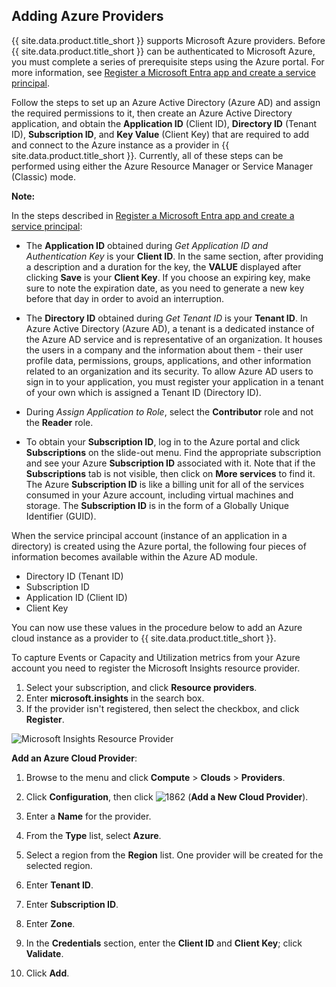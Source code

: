 ## Adding Azure Providers

{{ site.data.product.title_short }} supports Microsoft Azure providers. Before
{{ site.data.product.title_short }} can be authenticated to Microsoft Azure, you must
complete a series of prerequisite steps using the Azure portal. For more information, see
[Register a Microsoft Entra app and create a service principal](https://learn.microsoft.com/en-us/entra/identity-platform/howto-create-service-principal-portal/).

Follow the steps to set up an Azure Active Directory (Azure AD) and
assign the required permissions to it, then create an Azure Active
Directory application, and obtain the **Application ID** (Client ID),
**Directory ID** (Tenant ID), **Subscription ID**, and **Key Value**
(Client Key) that are required to add and connect to the Azure instance
as a provider in {{ site.data.product.title_short }}. Currently, all of these steps
can be performed using either the Azure Resource Manager or Service
Manager (Classic) mode.

**Note:**

In the steps described in [Register a Microsoft Entra app and create a service principal](https://learn.microsoft.com/en-us/entra/identity-platform/howto-create-service-principal-portal/):

- The **Application ID** obtained during *Get Application ID and
    Authentication Key* is your **Client ID**. In the same section,
    after providing a description and a duration for the key, the
    **VALUE** displayed after clicking **Save** is your **Client Key**.
    If you choose an expiring key, make sure to note the expiration
    date, as you need to generate a new key before that day in
    order to avoid an interruption.

- The **Directory ID** obtained during *Get Tenant ID* is your
    **Tenant ID**. In Azure Active Directory (Azure AD), a tenant is a
    dedicated instance of the Azure AD service and is representative of
    an organization. It houses the users in a company and the
    information about them - their user profile data, permissions,
    groups, applications, and other information related to an
    organization and its security. To allow Azure AD users to sign in to
    your application, you must register your application in a tenant of
    your own which is assigned a Tenant ID (Directory ID).

- During *Assign Application to Role*, select the **Contributor** role
    and not the **Reader** role.

- To obtain your **Subscription ID**, log in to the Azure portal and
    click **Subscriptions** on the slide-out menu. Find the
    appropriate subscription and see your Azure **Subscription ID**
    associated with it. Note that if the **Subscriptions** tab is not
    visible, then click on **More services** to find it. The Azure
    **Subscription ID** is like a billing unit for all of the services
    consumed in your Azure account, including virtual machines and
    storage. The **Subscription ID** is in the form of a Globally Unique
    Identifier (GUID).

When the service principal account (instance of an application in a directory) is created using the Azure portal, the following four pieces of information becomes available within the Azure AD module.

- Directory ID (Tenant ID)
- Subscription ID
- Application ID (Client ID)
- Client Key

You can now use these values in the procedure below to add an Azure cloud instance as a provider to {{ site.data.product.title_short }}.

To capture Events or Capacity and Utilization metrics from your Azure account
you need to register the Microsoft Insights resource provider.

1. Select your subscription, and click **Resource providers**.
2. Enter **microsoft.insights** in the search box.
3. If the provider isn't registered, then select the checkbox, and click **Register**.

![Microsoft Insights Resource Provider](../../images/azure-microsoft-insights.png)

**Add an Azure Cloud Provider**:

1.  Browse to the menu and click **Compute** > **Clouds** > **Providers**.

2.  Click **Configuration**, then click
    ![1862](../../images/1862.png) (**Add a New Cloud Provider**).

3.  Enter a **Name** for the provider.

4.  From the **Type** list, select **Azure**.

5.  Select a region from the **Region** list. One provider will be
    created for the selected region.

6.  Enter **Tenant ID**.

7.  Enter **Subscription ID**.

8.  Enter **Zone**.

9.  In the **Credentials** section, enter the **Client ID** and **Client
    Key**; click **Validate**.

10. Click **Add**.

